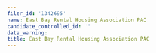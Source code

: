 ```yaml
---
filer_id: '1342695'
name: East Bay Rental Housing Association PAC
candidate_controlled_id: ''
data_warning:
title: East Bay Rental Housing Association PAC
---
```

